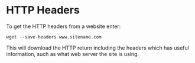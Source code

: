 # HTTP Headers

To get the HTTP headers from a website enter:

```
wget --save-headers www.sitename.com

```

This will download the HTTP return including the headers which has useful information, such as what web server the site is using.
